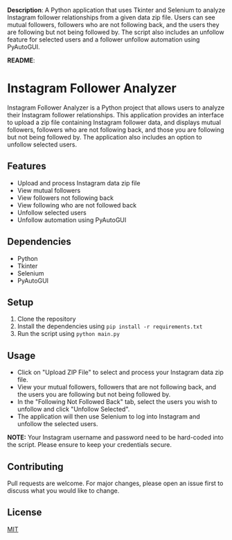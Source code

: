 **Description**: A Python application that uses Tkinter and Selenium to analyze Instagram follower relationships from a given data zip file. Users can see mutual followers, followers who are not following back, and the users they are following but not being followed by. The script also includes an unfollow feature for selected users and a follower unfollow automation using PyAutoGUI.

**README**:

# Instagram Follower Analyzer
Instagram Follower Analyzer is a Python project that allows users to analyze their Instagram follower relationships. This application provides an interface to upload a zip file containing Instagram follower data, and displays mutual followers, followers who are not following back, and those you are following but not being followed by. The application also includes an option to unfollow selected users.

## Features 
- Upload and process Instagram data zip file
- View mutual followers
- View followers not following back
- View following who are not followed back
- Unfollow selected users
- Unfollow automation using PyAutoGUI 

## Dependencies
- Python
- Tkinter
- Selenium
- PyAutoGUI

## Setup
1. Clone the repository
2. Install the dependencies using `pip install -r requirements.txt`
3. Run the script using `python main.py`

## Usage
- Click on "Upload ZIP File" to select and process your Instagram data zip file.
- View your mutual followers, followers that are not following back, and the users you are following but not being followed by.
- In the "Following Not Followed Back" tab, select the users you wish to unfollow and click "Unfollow Selected".
- The application will then use Selenium to log into Instagram and unfollow the selected users.

**NOTE:** Your Instagram username and password need to be hard-coded into the script. Please ensure to keep your credentials secure.

## Contributing
Pull requests are welcome. For major changes, please open an issue first to discuss what you would like to change.

## License
[MIT](https://choosealicense.com/licenses/mit/)